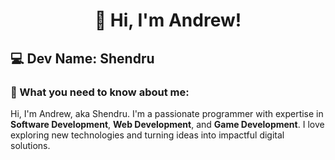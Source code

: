 <h1 align="center">👋 Hi, I'm Andrew!</h1>

## 💻 Dev Name: Shendru

### 👦 What you need to know about me:
Hi, I'm Andrew, aka Shendru. I'm a passionate programmer with expertise in <b>Software Development</b>, <b>Web Development</b>, and <b>Game Development</b>. I love exploring new technologies and turning ideas into impactful digital solutions.

<!---
shendru-andrew/shendru-andrew is a ✨ special ✨ repository because its `README.md` (this file) appears on your GitHub profile.
You can click the Preview link to take a look at your changes.
--->
